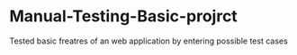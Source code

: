 # Manual-Testing-Basic-projrct
Tested basic freatres of an web application by entering possible test cases
